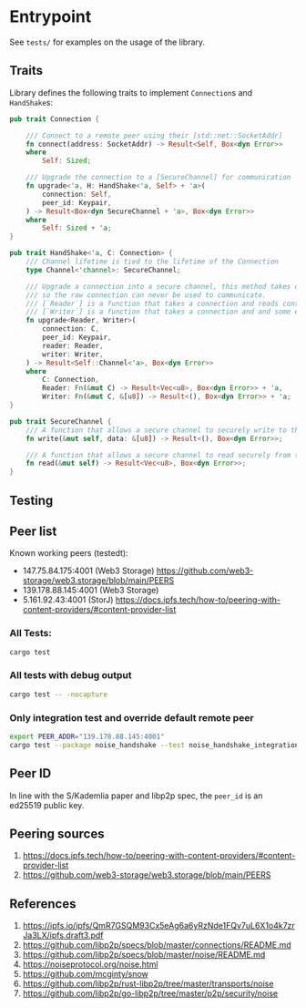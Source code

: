 # Entrypoint
See `tests/` for examples on the usage of the library.

## Traits
Library defines the following traits to implement `Connection`s and `HandShake`s:

```rust
pub trait Connection {

    /// Connect to a remote peer using their [std::net::SocketAddr]
    fn connect(address: SocketAddr) -> Result<Self, Box<dyn Error>>
    where
        Self: Sized;

    /// Upgrade the connection to a [SecureChannel] for communication
    fn upgrade<'a, H: HandShake<'a, Self> + 'a>(
        connection: Self,
        peer_id: Keypair,
    ) -> Result<Box<dyn SecureChannel + 'a>, Box<dyn Error>>
    where
        Self: Sized + 'a;
}
```

```rust
pub trait HandShake<'a, C: Connection> {
    /// Channel lifetime is tied to the lifetime of the Connection
    type Channel<'channel>: SecureChannel;

    /// Upgrade a connection into a secure channel, this method takes ownershup of the connection
    /// so the raw connection can never be used to communicate.
    /// [`Reader`] is a function that takes a connection and reads content from the underlying stream.
    /// [`Writer`] is a function that takes a connection and and some encrypted content and write it to the underlying stream.
    fn upgrade<Reader, Writer>(
        connection: C,
        peer_id: Keypair,
        reader: Reader,
        writer: Writer,
    ) -> Result<Self::Channel<'a>, Box<dyn Error>>
    where
        C: Connection,
        Reader: Fn(&mut C) -> Result<Vec<u8>, Box<dyn Error>> + 'a,
        Writer: Fn(&mut C, &[u8]) -> Result<(), Box<dyn Error>> + 'a;
}

pub trait SecureChannel {
    /// A function that allows a secure channel to securely write to the underlying stream.
    fn write(&mut self, data: &[u8]) -> Result<(), Box<dyn Error>>;

    /// A function that allows a secure channel to read securely from the underlying stream.
    fn read(&mut self) -> Result<Vec<u8>, Box<dyn Error>>;
}
```

## Testing
## Peer list
Known working peers (testedt):
- 147.75.84.175:4001 (Web3 Storage) https://github.com/web3-storage/web3.storage/blob/main/PEERS
- 139.178.88.145:4001 (Web3 Storage)
- 5.161.92.43:4001 (StorJ) https://docs.ipfs.tech/how-to/peering-with-content-providers/#content-provider-list


### All Tests:
```bash
cargo test
```
### All tests with debug output
```bash
cargo test -- -nocapture
```

### Only integration test and override default remote peer
```bash
export PEER_ADDR="139.178.88.145:4001"
cargo test --package noise_handshake --test noise_handshake_integration -- kad::test_handshake --exact --nocapture
```


## Peer ID
In line with the S/Kademlia paper and libp2p spec, the `peer_id` is an ed25519 public key.



## Peering sources
1. https://docs.ipfs.tech/how-to/peering-with-content-providers/#content-provider-list
2. https://github.com/web3-storage/web3.storage/blob/main/PEERS


## References
1. https://ipfs.io/ipfs/QmR7GSQM93Cx5eAg6a6yRzNde1FQv7uL6X1o4k7zrJa3LX/ipfs.draft3.pdf
2. https://github.com/libp2p/specs/blob/master/connections/README.md
3. https://github.com/libp2p/specs/blob/master/noise/README.md
4. https://noiseprotocol.org/noise.html
5. https://github.com/mcginty/snow
6. https://github.com/libp2p/rust-libp2p/tree/master/transports/noise
7. https://github.com/libp2p/go-libp2p/tree/master/p2p/security/noise
